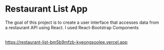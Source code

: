# Restaurant List App
The goal of this project is to create a user interface that accesses data from a restaurant API using React. I used React-Bootstrap Components<br><br>

https://restaurant-list-bm5b9mfzb-kyeongsoolee.vercel.app
